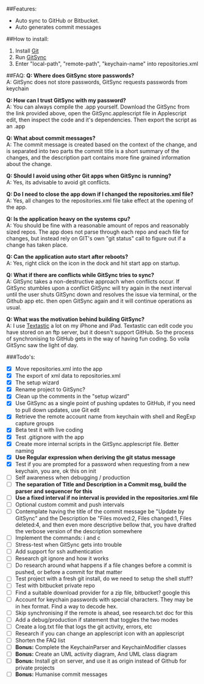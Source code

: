 ##Features:
- Auto sync to GitHub or Bitbucket. 
- Auto generates commit messages

##How to install:
1. Install [Git](http://git-scm.com/download/mac) 
2. Run [GitSync](https://github.com/eonist/GitSync/releases/download/0.9/GitSync.zip) 
3. Enter "local-path", "remote-path", "keychain-name" into repositories.xml  

##FAQ:
**Q: Where does GitSync store passwords?** <br/>
A: GitSync does not store passwords, GitSync requests passwords from keychain

**Q: How can I trust GitSync with my password?** <br/>
A: You can always compile the .app yourself. Download the GitSync from the link provided above, open the GitSync.applescript file in Applescript edit, then inspect the code and it's dependencies. Then export the script as an .app

**Q: What about commit messages?** <br/>
A: The commit message is created based on the context of the change, and is separated into two parts the commit title is a short summary of the changes, and the description part contains more fine grained information about the change. 

**Q: Should I avoid using other Git apps when GitSync is running?** <br/>
A: Yes, its advisable to avoid git conflicts.

**Q: Do I need to close the app down if I changed the repositories.xml file?** <br/>
A: Yes, all changes to the repositories.xml file take effect at the opening of the app. 

**Q: Is the application heavy on the systems cpu?** <br/>
A: You should be fine with a reasonable amount of repos and reasonably sized repos. The app does not parse through each repo and each file for changes, but instead rely on GIT's own "git status" call to figure out if a change has taken place.

**Q: Can the application auto start after reboots?** <br/>
A: Yes, right click on the icon in the dock and hit start app on startup.

**Q: What if there are conflicts while GitSync tries to sync?** <br/>
A: GitSync takes a non-destructive approach when conflicts occur. If GitSync stumbles upon a conflict GitSync will try again in the next interval until the user shuts GitSync down and resolves the issue via terminal, or the Github app etc. then open GitSync again and it will continue operations as usual.

**Q: What was the motivation behind building GitSync?** <br/>
A: I use [Textastic](http://www.textasticapp.com) a lot on my iPhone and iPad. Textastic can edit code you have stored on an ftp server, but it doesn't support GitHub. So the process of synchronising to GitHub gets in the way of having fun coding. So voila GitSync saw the light of day. 

###Todo's:
- [x] Move repositories.xml into the app
- [x] The export of xml data to repositories.xml
- [x] The setup wizard
- [x] Rename project to GitSync?
- [x] Clean up the comments in the "setup wizard"
- [x] Use GitSync as a single point of pushing updates to GitHub, if you need to pull down updates, use Git edit
- [x] Retrieve the remote account name from keychain with shell and RegExp capture groups
- [x] Beta test it with live coding
- [x] Test .gitignore with the app
- [x] Create more internal scripts in the GitSync.applescript file. Better naming
- [x] **Use Regular expression when deriving the git status message**
- [x] Test if you are prompted for a password when requesting from a new keychain, you are, ok this on init
- [ ] Self awareness when debugging / production
- [ ] **The separation of Title and Description in a Commit msg, build the parser and sequencer for this**
- [ ] **Use a fixed interval if no interval is provided in the repositories.xml file**
- [ ] Optional custom commit and push intervals
- [ ] Contemplate having the title of the commit message be "Update by GitSync" and the Description be "Files moved:2, Files changed:1, Files deleted:4, and then even more descriptive bellow that, you have drafted the verbose version of the description somewhere
- [ ] Implement the commands: i and c
- [ ] Stress-test when GitSync gets into trouble
- [ ] Add support for ssh authentication
- [ ] Research git ignore and how it works
- [ ] Do research around what happens if a file changes before a commit is pushed, or before a commit for that matter
- [ ] Test project with a fresh git install, do we need to setup the shell stuff?
- [ ] Test with bitbucket private repo
- [ ] Find a suitable download provider for a zip file, bitbucket? google this
- [ ] Account for keychain passwords with special characters. They may be in hex format. Find a way to decode hex.
- [ ] Skip synchronising if the remote is ahead, see research.txt doc for this
- [ ] Add a debug/production if statement that toggles the two modes
- [ ] Create a log.txt file that logs the git activity, errors, etc
- [ ] Research if you can change an applescript icon with an applescript
- [ ] Shorten the FAQ list
- [ ] **Bonus:** Complete the KeychainParser and KeychainModifier classes
- [ ] **Bonus:** Create an UML activity diagram, And UML class diagram
- [ ] **Bonus:** Install git on server, and use it as origin instead of Github for private projects
- [ ] **Bonus:** Humanise commit messages